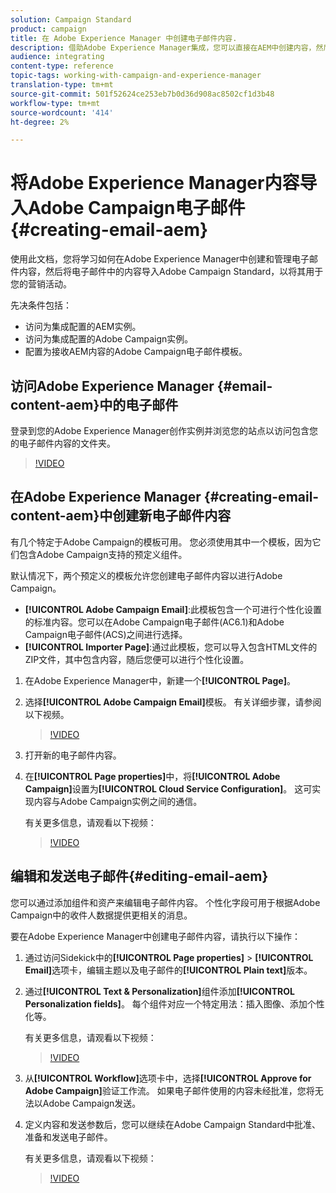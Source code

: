 ```yaml
---
solution: Campaign Standard
product: campaign
title: 在 Adobe Experience Manager 中创建电子邮件内容.
description: 借助Adobe Experience Manager集成，您可以直接在AEM中创建内容，然后在Adobe Campaign中使用。
audience: integrating
content-type: reference
topic-tags: working-with-campaign-and-experience-manager
translation-type: tm+mt
source-git-commit: 501f52624ce253eb7b0d36d908ac8502cf1d3b48
workflow-type: tm+mt
source-wordcount: '414'
ht-degree: 2%

---
```



# 将Adobe Experience Manager内容导入Adobe Campaign电子邮件{#creating-email-aem}

使用此文档，您将学习如何在Adobe Experience Manager中创建和管理电子邮件内容，然后将电子邮件中的内容导入Adobe Campaign Standard，以将其用于您的营销活动。

先决条件包括：

* 访问为集成配置的AEM实例。
* 访问为集成配置的Adobe Campaign实例。
* 配置为接收AEM内容的Adobe Campaign电子邮件模板。

## 访问Adobe Experience Manager {#email-content-aem}中的电子邮件

登录到您的Adobe Experience Manager创作实例并浏览您的站点以访问包含您的电子邮件内容的文件夹。

>[!VIDEO](https://video.tv.adobe.com/v/29996)

## 在Adobe Experience Manager {#creating-email-content-aem}中创建新电子邮件内容

有几个特定于Adobe Campaign的模板可用。 您必须使用其中一个模板，因为它们包含Adobe Campaign支持的预定义组件。

默认情况下，两个预定义的模板允许您创建电子邮件内容以进行Adobe Campaign。

* **[!UICONTROL Adobe Campaign Email]**:此模板包含一个可进行个性化设置的标准内容。您可以在Adobe Campaign电子邮件(AC6.1)和Adobe Campaign电子邮件(ACS)之间进行选择。
* **[!UICONTROL Importer Page]**:通过此模板，您可以导入包含HTML文件的ZIP文件，其中包含内容，随后您便可以进行个性化设置。

1. 在Adobe Experience Manager中，新建一个&#x200B;**[!UICONTROL Page]**。

1. 选择&#x200B;**[!UICONTROL Adobe Campaign Email]**&#x200B;模板。 有关详细步骤，请参阅以下视频。
   >[!VIDEO](https://video.tv.adobe.com/v/29997)

1. 打开新的电子邮件内容。

1. 在&#x200B;**[!UICONTROL Page properties]**&#x200B;中，将&#x200B;**[!UICONTROL Adobe Campaign]**&#x200B;设置为&#x200B;**[!UICONTROL Cloud Service Configuration]**。 这可实现内容与Adobe Campaign实例之间的通信。

   有关更多信息，请观看以下视频：

   >[!VIDEO](https://video.tv.adobe.com/v/29999)

## 编辑和发送电子邮件{#editing-email-aem}

您可以通过添加组件和资产来编辑电子邮件内容。 个性化字段可用于根据Adobe Campaign中的收件人数据提供更相关的消息。

要在Adobe Experience Manager中创建电子邮件内容，请执行以下操作：

1. 通过访问Sidekick中的&#x200B;**[!UICONTROL Page properties]** > **[!UICONTROL Email]**&#x200B;选项卡，编辑主题以及电子邮件的&#x200B;**[!UICONTROL Plain text]**&#x200B;版本。

1. 通过&#x200B;**[!UICONTROL Text & Personalization]**&#x200B;组件添加&#x200B;**[!UICONTROL Personalization fields]**。 每个组件对应一个特定用法：插入图像、添加个性化等。

   有关更多信息，请观看以下视频：
   >[!VIDEO](https://video.tv.adobe.com/v/29998)

1. 从&#x200B;**[!UICONTROL Workflow]**&#x200B;选项卡中，选择&#x200B;**[!UICONTROL Approve for Adobe Campaign]**&#x200B;验证工作流。 如果电子邮件使用的内容未经批准，您将无法以Adobe Campaign发送。

1. 定义内容和发送参数后，您可以继续在Adobe Campaign Standard中批准、准备和发送电子邮件。

   有关更多信息，请观看以下视频：

   >[!VIDEO](https://video.tv.adobe.com/v/23721)
